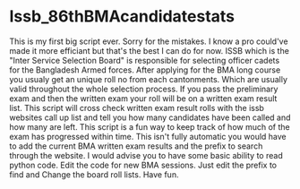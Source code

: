 # Issb_86thBMAcandidatestats
This is my first big script ever. Sorry for the mistakes. I know a pro could've made it more efficiant but that's the best I can do for now.
ISSB which is the "Inter Service Selection Board" is responsible for selecting officer cadets for the Bangladesh Armed forces.
After applying for the BMA long course you usualy get an unique roll no from each cantonments. Which are usually valid throughout the whole selection process.
If you pass the preliminary exam and then the written exam your roll will be on a written exam result list.
This script will cross check written exam result rolls with the issb websites call up list and tell you how many candidates have been called and how many are left. This script is a fun way to keep track of how much of the exam has progressed within time.
This isn't fully automatic you would have to add the current BMA written exam results and the prefix to search through the website. I would advise you to have some basic ability to read python code.
Edit the code for new BMA sessions. Just edit the prefix to find and Change the board roll lists.
Have fun.
